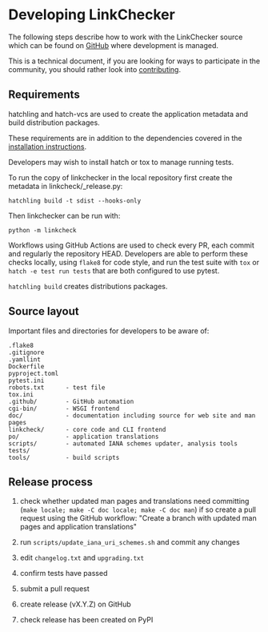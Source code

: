 Developing LinkChecker
======================

The following steps describe how to work with the LinkChecker source which can
be found on [GitHub](https://github.com/linkchecker/linkchecker/) where
development is managed.

This is a technical document, if you are looking for ways to
participate in the community, you should rather look into
[contributing](../CONTRIBUTING.rst).

Requirements
------------

hatchling and hatch-vcs are used to create the application metadata and build
distribution packages.

These requirements are in addition to the dependencies covered in the
[installation instructions](install.txt).

Developers may wish to install hatch or tox to manage running tests.

To run the copy of linkchecker in the local repository first create the
metadata in linkcheck/_release.py:

    hatchling build -t sdist --hooks-only

Then linkchecker can be run with:

    python -m linkcheck

Workflows using GitHub Actions are used to check every PR, each commit and
regularly the repository HEAD. Developers are able to perform these checks
locally, using `flake8` for code style, and run the test suite with `tox` or
`hatch -e test run tests` that are both configured to use pytest.

`hatchling build` creates distributions packages.

Source layout
-------------

Important files and directories for developers to be aware of:

    .flake8
    .gitignore
    .yamllint
    Dockerfile
    pyproject.toml
    pytest.ini
    robots.txt      - test file
    tox.ini
    .github/        - GitHub automation
    cgi-bin/        - WSGI frontend
    doc/            - documentation including source for web site and man pages
    linkcheck/      - core code and CLI frontend
    po/             - application translations
    scripts/        - automated IANA schemes updater, analysis tools
    tests/
    tools/          - build scripts

Release process
---------------

1. check whether updated man pages and translations need committing
   (`make locale; make -C doc locale; make -C doc man`)
   if so create a pull request using the GitHub workflow:
   "Create a branch with updated man pages and application translations"

2. run `scripts/update_iana_uri_schemes.sh` and commit any changes

3. edit `changelog.txt` and `upgrading.txt`

4. confirm tests have passed

5. submit a pull request

6. create release (vX.Y.Z) on GitHub

7. check release has been created on PyPI
